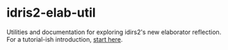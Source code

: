 # idris2-elab-util

Utilities and documentation for exploring idirs2's new elaborator reflection.
For a tutorial-ish introduction, [start here](/src/Doc/Meta.md).

